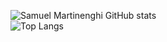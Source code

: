 ![Samuel Martinenghi GitHub stats](https://github-readme-stats.vercel.app/api?username=MartDSam&include_all_commits=true&show_icons=true&theme=dark&count_private=true)
<br>
![Top Langs](https://github-readme-stats.vercel.app/api/top-langs/?username=MartDSam&layout=compact&custom_title=Linguagens%20mais%20utilizadas&theme=dark)

